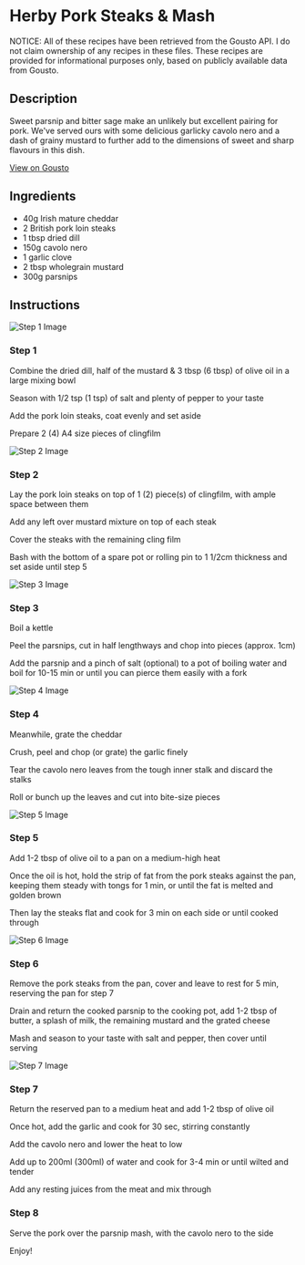 # Herby Pork Steaks & Mash

NOTICE: All of these recipes have been retrieved from the Gousto API. I do not claim ownership of any recipes in these files. These recipes are provided for informational purposes only, based on publicly available data from Gousto.

## Description

Sweet parsnip and bitter sage make an unlikely but excellent pairing for pork. We've served ours with some delicious garlicky cavolo nero and a dash of grainy mustard to further add to the dimensions of sweet and sharp flavours in this dish.

[View on Gousto](https://www.gousto.co.uk/recipes/cookbook/herby-pork-steaks-mash)

## Ingredients

- 40g Irish mature cheddar
- 2 British pork loin steaks
- 1 tbsp dried dill
- 150g cavolo nero
- 1 garlic clove
- 2 tbsp wholegrain mustard
- 300g parsnips

## Instructions

![Step 1 Image](https://production-media.gousto.co.uk/cms/recipe-step-image/120.-step-1-x200.jpg)

### Step 1

Combine the dried dill, half of the mustard &amp; 3 tbsp <span class="text-danger">(6 tbsp)</span> of olive oil in a large mixing bowl


Season with 1/2 tsp<span class="text-danger"> (1 tsp)</span> of salt and plenty of pepper to your taste


Add the pork loin steaks, coat evenly and set aside


Prepare 2 <span class="text-danger">(4)</span> A4 size pieces of clingfilm

![Step 2 Image](https://production-media.gousto.co.uk/cms/recipe-step-image/120.-step-2-x200.jpg)

### Step 2

Lay the pork loin steaks on top of 1 <span class="text-danger">(2)</span> piece<span class="text-danger">(s)</span> of clingfilm, with ample space between them


Add any left over mustard mixture on top of each steak


Cover the steaks with the remaining cling film&nbsp;


Bash with the bottom of a spare pot or rolling pin to 1 1/2cm thickness and set aside until step 5

![Step 3 Image](https://production-media.gousto.co.uk/cms/recipe-step-image/120.-step-3-x200.jpg)

### Step 3

Boil a kettle


Peel the parsnips, cut in half lengthways and chop into pieces (approx. 1cm)


Add the parsnip and a pinch of salt (optional) to a pot of boiling water and boil for 10-15 min or until you can pierce them easily with a fork

![Step 4 Image](https://production-media.gousto.co.uk/cms/recipe-step-image/120.-step-4-x200.jpg)

### Step 4

Meanwhile, grate the cheddar


Crush, peel and chop (or grate) the garlic finely


Tear the cavolo nero leaves from the tough inner stalk and discard the stalks


Roll or bunch up the leaves and cut into bite-size pieces

![Step 5 Image](https://production-media.gousto.co.uk/cms/recipe-step-image/120.-step-5-x200.jpg)

### Step 5

Add 1-2 tbsp of olive oil to a pan on a medium-high heat


Once the oil is hot, hold the strip of fat from the pork steaks against the pan, keeping them steady with tongs for 1 min, or until the fat is melted and golden brown


Then lay the steaks flat and cook for 3 min on each side or until cooked through

![Step 6 Image](https://production-media.gousto.co.uk/cms/recipe-step-image/120.-step-6-x200.jpg)

### Step 6

Remove the pork steaks from the pan, cover and leave to rest for 5 min, reserving the pan for step 7


Drain and return the cooked parsnip to the cooking pot, add 1-2 tbsp of butter, a splash of milk, the remaining mustard and the grated cheese


Mash and season to your taste with salt and pepper, then cover until serving

![Step 7 Image](https://production-media.gousto.co.uk/cms/recipe-step-image/120.-step-7-x200.jpg)

### Step 7

Return the reserved pan to a medium heat and add 1-2 tbsp of olive oil


Once hot, add the garlic and cook for 30 sec, stirring constantly


Add the cavolo nero and lower the heat to low


Add up to 200ml <span class="text-danger">(300ml)</span> of water and cook for 3-4 min or until wilted and tender


Add any resting juices from the meat and mix through

### Step 8

Serve the pork over the parsnip mash, with the cavolo nero to the side


Enjoy!

